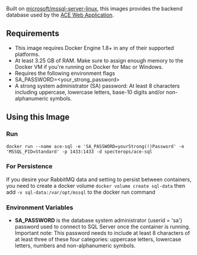 Built on [microsoft/mssql-server-linux](https://hub.docker.com/r/microsoft/mssql-server-linux/), this images provides the backend database used by the [ACE Web Application](https://github.com/Invoke-IR/ACE/tree/master/ACE-WebService).
 
## Requirements
* This image requires Docker Engine 1.8+ in any of their supported platforms.
* At least 3.25 GB of RAM. Make sure to assign enough memory to the Docker VM if you're running on Docker for Mac or Windows.
* Requires the following environment flags
* SA_PASSWORD=<your_strong_password>
* A strong system administrator (SA) password: At least 8 characters including uppercase, lowercase letters, base-10 digits and/or non-alphanumeric symbols.

## Using this Image
### Run
```
docker run --name ace-sql -e 'SA_PASSWORD=yourStrong(!)Password' -e 'MSSQL_PID=Standard' -p 1433:1433 -d specterops/ace-sql
```
### For Persistence
If you desire your RabbitMQ data and setting to persist between containers, you need to create a docker volume `docker volume create sql-data` then add `-v sql-data:/var/opt/mssql` to the docker run command

### Environment Variables
* **SA_PASSWORD** is the database system administrator (userid = 'sa') password used to connect to SQL Server once the container is running. Important note: This password needs to include at least 8 characters of at least three of these four categories: uppercase letters, lowercase letters, numbers and non-alphanumeric symbols.